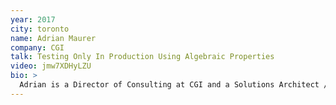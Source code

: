 ```yaml
---
year: 2017
city: toronto
name: Adrian Maurer
company: CGI
talk: Testing Only In Production Using Algebraic Properties
video: jmw7XDHyLZU
bio: >
  Adrian is a Director of Consulting at CGI and a Solutions Architect / DevOps Coach.
---
```


